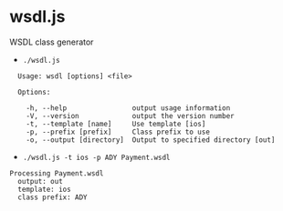 wsdl.js
=======

WSDL class generator


* `./wsdl.js`

```
  Usage: wsdl [options] <file>

  Options:

    -h, --help                output usage information
    -V, --version             output the version number
    -t, --template [name]     Use template [ios]
    -p, --prefix [prefix]     Class prefix to use
    -o, --output [directory]  Output to specified directory [out]
```

* `./wsdl.js -t ios -p ADY Payment.wsdl`

```
Processing Payment.wsdl
  output: out
  template: ios
  class prefix: ADY
```
